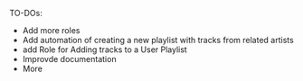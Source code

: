 TO-DOs:
* Add more roles
* Add automation of creating a new playlist with tracks from related artists
* add Role for Adding tracks to a User Playlist
* Improvde documentation
* More
